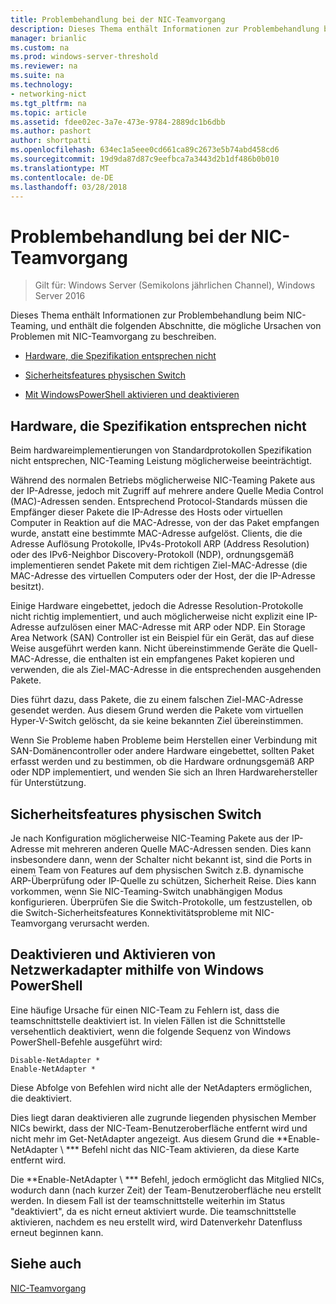 ```yaml
---
title: Problembehandlung bei der NIC-Teamvorgang
description: Dieses Thema enthält Informationen zur Problembehandlung beim NIC-Teamvorgang in Windows Server2016.
manager: brianlic
ms.custom: na
ms.prod: windows-server-threshold
ms.reviewer: na
ms.suite: na
ms.technology:
- networking-nict
ms.tgt_pltfrm: na
ms.topic: article
ms.assetid: fdee02ec-3a7e-473e-9784-2889dc1b6dbb
ms.author: pashort
author: shortpatti
ms.openlocfilehash: 634ec1a5eee0cd661ca89c2673e5b74abd458cd6
ms.sourcegitcommit: 19d9da87d87c9eefbca7a3443d2b1df486b0b010
ms.translationtype: MT
ms.contentlocale: de-DE
ms.lasthandoff: 03/28/2018
---
```

# <a name="troubleshooting-nic-teaming"></a>Problembehandlung bei der NIC-Teamvorgang

>Gilt für: Windows Server (Semikolons jährlichen Channel), Windows Server 2016

Dieses Thema enthält Informationen zur Problembehandlung beim NIC-Teaming, und enthält die folgenden Abschnitte, die mögliche Ursachen von Problemen mit NIC-Teamvorgang zu beschreiben.  
  
-   [Hardware, die Spezifikation entsprechen nicht](#bkmk_hardware)  
  
-   [Sicherheitsfeatures physischen Switch](#bkmk_switch)  
  
-   [Mit WindowsPowerShell aktivieren und deaktivieren](#bkmk_ps)  
  
## <a name="bkmk_hardware"></a>Hardware, die Spezifikation entsprechen nicht  
Beim hardwareimplementierungen von Standardprotokollen Spezifikation nicht entsprechen, NIC-Teaming Leistung möglicherweise beeinträchtigt.  
  
Während des normalen Betriebs möglicherweise NIC-Teaming Pakete aus der IP-Adresse, jedoch mit Zugriff auf mehrere andere Quelle Media Control (MAC)-Adressen senden. Entsprechend Protocol-Standards müssen die Empfänger dieser Pakete die IP-Adresse des Hosts oder virtuellen Computer in Reaktion auf die MAC-Adresse, von der das Paket empfangen wurde, anstatt eine bestimmte MAC-Adresse aufgelöst.  Clients, die die Adresse Auflösung Protokolle, IPv4s-Protokoll ARP (Address Resolution) oder des IPv6-Neighbor Discovery-Protokoll (NDP), ordnungsgemäß implementieren sendet Pakete mit dem richtigen Ziel-MAC-Adresse (die MAC-Adresse des virtuellen Computers oder der Host, der die IP-Adresse besitzt).  
  
Einige Hardware eingebettet, jedoch die Adresse Resolution-Protokolle nicht richtig implementiert, und auch möglicherweise nicht explizit eine IP-Adresse aufzulösen einer MAC-Adresse mit ARP oder NDP.  Ein Storage Area Network (SAN) Controller ist ein Beispiel für ein Gerät, das auf diese Weise ausgeführt werden kann. Nicht übereinstimmende Geräte die Quell-MAC-Adresse, die enthalten ist ein empfangenes Paket kopieren und verwenden, die als Ziel-MAC-Adresse in die entsprechenden ausgehenden Pakete.  
  
Dies führt dazu, dass Pakete, die zu einem falschen Ziel-MAC-Adresse gesendet werden. Aus diesem Grund werden die Pakete vom virtuellen Hyper-V-Switch gelöscht, da sie keine bekannten Ziel übereinstimmen.  
  
Wenn Sie Probleme haben Probleme beim Herstellen einer Verbindung mit SAN-Domänencontroller oder andere Hardware eingebettet, sollten Paket erfasst werden und zu bestimmen, ob die Hardware ordnungsgemäß ARP oder NDP implementiert, und wenden Sie sich an Ihren Hardwarehersteller für Unterstützung.  
  
## <a name="bkmk_switch"></a>Sicherheitsfeatures physischen Switch  
Je nach Konfiguration möglicherweise NIC-Teaming Pakete aus der IP-Adresse mit mehreren anderen Quelle MAC-Adressen senden.  Dies kann insbesondere dann, wenn der Schalter nicht bekannt ist, sind die Ports in einem Team von Features auf dem physischen Switch z.B. dynamische ARP-Überprüfung oder IP-Quelle zu schützen, Sicherheit Reise. Dies kann vorkommen, wenn Sie NIC-Teaming-Switch unabhängigen Modus konfigurieren.  Überprüfen Sie die Switch-Protokolle, um festzustellen, ob die Switch-Sicherheitsfeatures Konnektivitätsprobleme mit NIC-Teamvorgang verursacht werden.  
  
## <a name="bkmk_ps"></a>Deaktivieren und Aktivieren von Netzwerkadapter mithilfe von Windows PowerShell  
Eine häufige Ursache für einen NIC-Team zu Fehlern ist, dass die teamschnittstelle deaktiviert ist. In vielen Fällen ist die Schnittstelle versehentlich deaktiviert, wenn die folgende Sequenz von Windows PowerShell-Befehle ausgeführt wird:  
  
```  
Disable-NetAdapter *  
Enable-NetAdapter *  
```  
  
Diese Abfolge von Befehlen wird nicht alle der NetAdapters ermöglichen, die deaktiviert.  
  
Dies liegt daran deaktivieren alle zugrunde liegenden physischen Member NICs bewirkt, dass der NIC-Team-Benutzeroberfläche entfernt wird und nicht mehr im Get-NetAdapter angezeigt. Aus diesem Grund die **Enable-NetAdapter \ *** Befehl nicht das NIC-Team aktivieren, da diese Karte entfernt wird.  
  
Die **Enable-NetAdapter \ *** Befehl, jedoch ermöglicht das Mitglied NICs, wodurch dann (nach kurzer Zeit) der Team-Benutzeroberfläche neu erstellt werden. In diesem Fall ist der teamschnittstelle weiterhin im Status "deaktiviert", da es nicht erneut aktiviert wurde. Die teamschnittstelle aktivieren, nachdem es neu erstellt wird, wird Datenverkehr Datenfluss erneut beginnen kann.  
  
## <a name="see-also"></a>Siehe auch  
[NIC-Teamvorgang](NIC-Teaming.md)  
  


